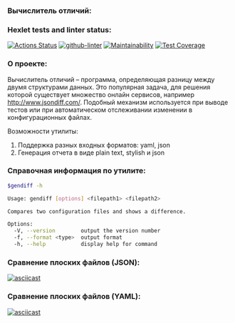 ### Вычислитель отличий:
### Hexlet tests and linter status:
[![Actions Status](https://github.com/Naamphi/frontend-project-lvl2/workflows/hexlet-check/badge.svg)](https://github.com/Naamphi/frontend-project-lvl2/actions)
[![github-linter](https://github.com/Naamphi/frontend-project-lvl2/actions/workflows/test.yml/badge.svg)](https://github.com/Naamphi/frontend-project-lvl2/actions)
[![Maintainability](https://api.codeclimate.com/v1/badges/d384706cefa4eaaaea21/maintainability)](https://codeclimate.com/github/Naamphi/frontend-project-lvl2/maintainability)
[![Test Coverage](https://api.codeclimate.com/v1/badges/d384706cefa4eaaaea21/test_coverage)](https://codeclimate.com/github/Naamphi/frontend-project-lvl2/test_coverage)
### О проекте:
Вычислитель отличий – программа, определяющая разницу между двумя структурами данных. Это популярная задача, для решения которой существует множество онлайн сервисов, например http://www.jsondiff.com/. Подобный механизм используется при выводе тестов или при автоматическом отслеживании изменении в конфигурационных файлах.

Возможности утилиты:

1) Поддержка разных входных форматов: yaml, json
2) Генерация отчета в виде plain text, stylish и json
### Справочная информация по утилите:
```bash
$gendiff -h
```
```bash
Usage: gendiff [options] <filepath1> <filepath2>

Compares two configuration files and shows a difference.

Options:
  -V, --version        output the version number
  -f, --format <type>  output format
  -h, --help           display help for command
```

### Сравнение плоских файлов (JSON):
[![asciicast](https://asciinema.org/a/htFkSf72YH4VkIFXOnpATYXxX.svg)](https://asciinema.org/a/htFkSf72YH4VkIFXOnpATYXxX)
### Сравнение плоских файлов (YAML):
[![asciicast](https://asciinema.org/a/aTwa3WuKuWTokUQyGHr4bHVu4.svg)](https://asciinema.org/a/aTwa3WuKuWTokUQyGHr4bHVu4)
